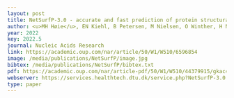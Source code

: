 ```yaml
--- 
layout: post
title: NetSurfP-3.0 - accurate and fast prediction of protein structural features by protein language models and deep learning
author: <u>MH Høie</u>, EN Kiehl, B Petersen, M Nielsen, O Winther, H Nielsen, J Hallgren, P Marcatili
year: 2022
key: 2022.5
journal: Nucleic Acids Research
link: https://academic.oup.com/nar/article/50/W1/W510/6596854
image: /media/publications/NetSurfP/image.jpg
bibtex: /media/publications/NetSurfP/bibtex.txt
pdf: https://academic.oup.com/nar/article-pdf/50/W1/W510/44379915/gkac439.pdf
webserver: https://services.healthtech.dtu.dk/service.php?NetSurfP-3.0
type: paper
---
```

